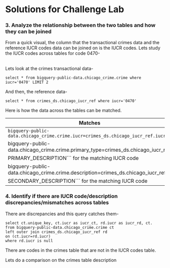 # Solutions for Challenge Lab

### 3. Analyze the relationship between the two tables and how they can be joined

From a quick visual, the column that the transactional crimes data and the reference IUCR codes data can be joined on is the IUCR codes. Lets study the IUCR codes across tables for code 0470-

<br>Lets look at the crimes transactional data-
```
select * from bigquery-public-data.chicago_crime.crime where iucr='0470' LIMIT 2
```

And then, the reference data-
```
select * from crimes_ds.chicago_iucr_ref where iucr='0470'
```

Here is how the data across the tables can be matched.

| Matches | 
| -- |
| ```bigquery-public-data.chicago_crime.crime.iucr=crimes_ds.chicago_iucr_ref.iucr``` | 
| bigquery-public-data.chicago_crime.crime.primary_type=crimes_ds.chicago_iucr_ref.	
PRIMARY_DESCRIPTION``` for the matching IUCR code | 
| bigquery-public-data.chicago_crime.crime.description=crimes_ds.chicago_iucr_ref.	
SECONDARY_DESCRIPTION``` for the matching IUCR code | 




### 4. Identify if there are IUCR code/description discrepancies/mismatches across tables

There are discrepancies and this query catches them-
```
select ct.unique_key, ct.iucr as iucr_ct, rd.iucr as iucr_rd, ct. 
from bigquery-public-data.chicago_crime.crime ct
left outer join crimes_ds.chicago_iucr_ref rd
on (ct.iucr=rd.iucr)
where rd.iucr is null
```

There are codes in the crimes table that are not in the IUCR codes table.

Lets do a comparison on the crimes table description







